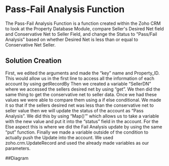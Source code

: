 # Pass-Fail Analysis Function

The Pass-Fail Analysis Function is a function created within the Zoho CRM to look at the Property Database Module, compare Seller's Desired Net field and Conservative Net to Seller Field, and change the Status to "Pass/Fail Analysis" based on whether Desired Net is less than or equal to Conservative Net Seller.

## Solution Creation

First, we edited the arguments and made the “key” name and Property_ID. This would allow us in the first line to access all the information of each account by using getRecordBy Then we created a variable “SellerDN” where we accessed the sellers desired net by using “get”. We then did the same thing to get the conservative net to seller data. Once we had these values we were able to compare them using a if else conditional. We made it so that if the sellers desired net was less than the conservative net to seller value then we will update the status of the account as “Pass Analysis”. We did this by using “Map()’” which allows us to take a variable with the new value and put it into the “status” field in the account. For the Else aspect this is where we did the Fail Analysis update by using the same “put” function. Finally we made a variable outside of the condition to actually push the Update into the account. We used zoho.crm.UpdateRecord and used the already made variables as our parameters.

##Diagram
